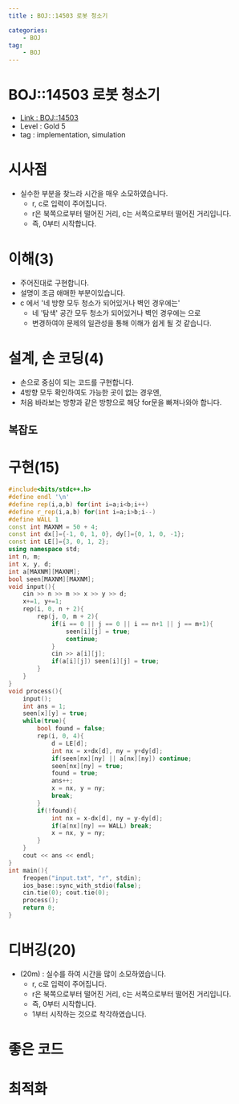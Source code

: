 ```yaml
---
title : BOJ::14503 로봇 청소기

categories:
    - BOJ
tag:
    - BOJ
---
```

# BOJ::14503 로봇 청소기
- [Link : BOJ::14503](https://www.acmicpc.net/problem/14503)
- Level : Gold 5
- tag : implementation, simulation

# 시사점
- 실수한 부분을 찾느라 시간을 매우 소모하였습니다.
  - r, c로 입력이 주어집니다.
  - r은 북쪽으로부터 떨어진 거리, c는 서쪽으로부터 떨어진 거리입니다.
  - 즉, 0부터 시작합니다.

# 이해(3)
- 주어진대로 구현합니다.
- 설명이 조금 애매한 부분이있습니다.
- c 에서 '네 방향 모두 청소가 되어있거나 벽인 경우에는'
  - 네 '탐색' 공간 모두 청소가 되어있거나 벽인 경우에는 으로
  - 변경하여야 문제의 일관성을 통해 이해가 쉽게 될 것 같습니다.

# 설계, 손 코딩(4)
- 손으로 중심이 되는 코드를 구현합니다.
- 4방향 모두 확인하여도 가능한 곳이 없는 경우엔,
- 처음 바라보는 방향과 같은 방향으로 해당 for문을 빠져나와야 합니다.

## 복잡도


# 구현(15)

```cpp
#include<bits/stdc++.h>
#define endl '\n'
#define rep(i,a,b) for(int i=a;i<b;i++)
#define r_rep(i,a,b) for(int i=a;i>b;i--)
#define WALL 1
const int MAXNM = 50 + 4;
const int dx[]={-1, 0, 1, 0}, dy[]={0, 1, 0, -1};
const int LE[]={3, 0, 1, 2};
using namespace std;
int n, m;
int x, y, d;
int a[MAXNM][MAXNM];
bool seen[MAXNM][MAXNM];
void input(){
    cin >> n >> m >> x >> y >> d;
    x+=1, y+=1;
    rep(i, 0, n + 2){
        rep(j, 0, m + 2){
            if(i == 0 || j == 0 || i == n+1 || j == m+1){
                seen[i][j] = true;
                continue;
            }
            cin >> a[i][j];
            if(a[i][j]) seen[i][j] = true;
        }
    }
}
void process(){
    input();
    int ans = 1;
    seen[x][y] = true;
    while(true){
        bool found = false;
        rep(i, 0, 4){
            d = LE[d];
            int nx = x+dx[d], ny = y+dy[d];
            if(seen[nx][ny] || a[nx][ny]) continue;
            seen[nx][ny] = true;
            found = true;
            ans++;
            x = nx, y = ny;
            break;
        }
        if(!found){
            int nx = x-dx[d], ny = y-dy[d];
            if(a[nx][ny] == WALL) break;
            x = nx, y = ny;
        }
    }
    cout << ans << endl;
}
int main(){
    freopen("input.txt", "r", stdin);
    ios_base::sync_with_stdio(false);
    cin.tie(0); cout.tie(0);
    process();
    return 0;
}
```

# 디버깅(20)
- (20m) : 실수를 하여 시간을 많이 소모하였습니다.
  - r, c로 입력이 주어집니다.
  - r은 북쪽으로부터 떨어진 거리, c는 서쪽으로부터 떨어진 거리입니다.
  - 즉, 0부터 시작합니다.
  - 1부터 시작하는 것으로 착각하였습니다.

# 좋은 코드

# 최적화
